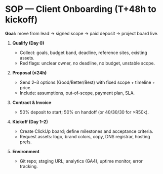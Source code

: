 # SOP — Client Onboarding (T+48h to kickoff)
**Goal:** move from lead → signed scope → paid deposit → project board live.

1) **Qualify (Day 0)**
   - Collect: goals, budget band, deadline, reference sites, existing assets.
   - Red flags: unclear owner, no deadline, no budget, unstable scope.

2) **Proposal (≤24h)**
   - Send 2–3 options (Good/Better/Best) with fixed scope + timeline + price.
   - Include: assumptions, out-of-scope, payment plan, SLA.

3) **Contract & Invoice**
   - 50% deposit to start; 50% on handoff (or 40/30/30 for >R50k).

4) **Kickoff (Day 1–2)**
   - Create ClickUp board; define milestones and acceptance criteria.
   - Request assets: logo, brand colors, copy, DNS registrar, hosting prefs.

5) **Environment**
   - Git repo; staging URL; analytics (GA4), uptime monitor, error tracking.
